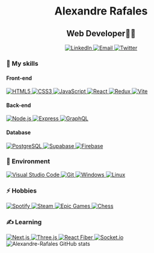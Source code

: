 <h1 align="center">Alexandre Rafales</h1>

<h2 align="center">Web Developer👨‍💻</h2>

<div align="center">
  <a href="https://www.linkedin.com/in/alexandre-rafales-dev/" target="_blank">
    <img src="https://img.shields.io/badge/LinkedIn-0077B5?style=for-the-badge&logo=linkedin&logoColor=white" alt="LinkedIn" />
  </a>
  <a href="mailto:alexandre.rafales@gmail.com">
    <img src="https://img.shields.io/badge/Gmail-D14836?style=for-the-badge&logo=gmail&logoColor=white" alt="Email" />
  </a>
  <a href="https://twitter.com/alexandrerafal3" target="_blank">
    <img src="https://img.shields.io/badge/Twitter-%231DA1F2.svg?style=for-the-badge&logo=Twitter&logoColor=white" alt="Twitter" />
  </a>
</div>

<h3>🔨 My skills</h3>

<h4>Front-end</h4>
<a href="https://developer.mozilla.org/en-US/docs/Web/HTML" target="_blank">
  <img src="https://img.shields.io/badge/html5-%23E34F26.svg?style=for-the-badge&logo=html5&logoColor=white" alt="HTML5" />
</a>
<a href="https://developer.mozilla.org/en-US/docs/Web/CSS" target="_blank">
  <img src="https://img.shields.io/badge/css3-%231572B6.svg?style=for-the-badge&logo=css3&logoColor=white" alt="CSS3" />
</a>
<a href="https://developer.mozilla.org/en-US/docs/Web/JavaScript" target="_blank">
  <img src="https://img.shields.io/badge/javascript-%23F7DF1E.svg?style=for-the-badge&logo=javascript&logoColor=black" alt="JavaScript" />
</a>
<a href="https://legacy.reactjs.org/docs/getting-started.html" target="_blank">
  <img src="https://img.shields.io/badge/React-61DAFB?style=for-the-badge&logo=react&logoColor=black" alt="React" />
</a>
<a href="https://redux.js.org/introduction/getting-started" target="_blank">
  <img src="https://img.shields.io/badge/Redux-764ABC?style=for-the-badge&logo=redux&logoColor=white" alt="Redux" />
</a>
<a href="https://vitejs.dev/guide/" target="_blank">
  <img src="https://img.shields.io/badge/Vite-646CFF?style=for-the-badge&logo=vite&logoColor=white" alt="Vite" />
</a>

<h4>Back-end</h4>
<a href="https://nodejs.org/en/docs/" target="_blank">
  <img src="https://img.shields.io/badge/Node.js-339933?style=for-the-badge&logo=node.js&logoColor=white" alt="Node.js" />
</a>
<a href="https://expressjs.com/" target="_blank">
  <img src="https://img.shields.io/badge/Express-000000?style=for-the-badge&logo=express&logoColor=white" alt="Express" />
</a>
<a href="https://graphql.org/learn/" target="_blank">
  <img src="https://img.shields.io/badge/GraphQL-E10098?style=for-the-badge&logo=graphql&logoColor=white" alt="GraphQL" />
</a>

<h4>Database</h4>
<a href="https://www.postgresql.org/docs/" target="_blank">
  <img src="https://img.shields.io/badge/PostgreSQL-336791?style=for-the-badge&logo=postgresql&logoColor=white" alt="PostgreSQL" />
</a>
<a href="https://supabase.io/docs/" target="_blank">
  <img src="https://img.shields.io/badge/Supabase-639?style=for-the-badge&logo=supabase&logoColor=white" alt="Supabase" />
</a>
<a href="https://firebase.google.com/docs" target="_blank">
  <img src="https://img.shields.io/badge/Firebase-FFCA28?style=for-the-badge&logo=firebase&logoColor=black" alt="Firebase" />
</a>

<h3>🌱 Environment</h3>

<a href="https://code.visualstudio.com/docs" target="_blank">
  <img src="https://img.shields.io/badge/Visual%20Studio%20Code-0078d7.svg?style=for-the-badge&logo=visual-studio-code&logoColor=white" alt="Visual Studio Code" />
</a>
<a href="https://git-scm.com/doc" target="_blank">
  <img src="https://img.shields.io/badge/git-%23F05032.svg?style=for-the-badge&logo=git&logoColor=white" alt="Git" />
</a>
<a href="https://www.microsoft.com/en-us/windows" target="_blank">
  <img src="https://img.shields.io/badge/Windows-0078D6?style=for-the-badge&logo=windows&logoColor=white" alt="Windows" />
</a>
<a href="https://www.linux.org/docs/" target="_blank">
  <img src="https://img.shields.io/badge/Linux-FCC624?style=for-the-badge&logo=linux&logoColor=black" alt="Linux" />
</a>

<h3>⚡️ Hobbies</h3>

<a href="https://www.spotify.com/documentation/web-api/" target="_blank">
  <img src="https://img.shields.io/badge/Spotify-1ED760?style=for-the-badge&logo=spotify&logoColor=white" alt="Spotify" />
</a>
<a href="https://partner.steamgames.com/doc/home" target="_blank">
  <img src="https://img.shields.io/badge/steam-%23000000.svg?style=for-the-badge&logo=steam&logoColor=white" alt="Steam" />
</a>
<a href="https://www.epicgames.com/site/en-US/tos?lang=en-US" target="_blank">
  <img src="https://img.shields.io/badge/epicgames-%23313131.svg?style=for-the-badge&logo=epicgames&logoColor=white" alt="Epic Games" />
</a>
<a href="https://www.chess.com/legal" target="_blank">
  <img src="https://img.shields.io/badge/Chess-FF4500?style=for-the-badge&logo=chess.com&logoColor=white" alt="Chess" />
</a>

<h3>✍ Learning</h3>

<a href="https://nextjs.org/docs" target="_blank">
  <img src="https://img.shields.io/badge/Next.js-000000?style=for-the-badge&logo=nextdotjs&logoColor=white" alt="Next.js" />
</a>
<a href="https://threejs.org/docs/" target="_blank">
  <img src="https://img.shields.io/badge/Three.js-000000?style=for-the-badge&logo=threedotjs&logoColor=white" alt="Three.js" />
</a>
<a href="https://reactjs.org/docs/concurrent-mode-patterns.html" target="_blank">
  <img src="https://img.shields.io/badge/React%20Fiber-61DAFB?style=for-the-badge&logo=react&logoColor=black" alt="React Fiber" />
</a>
<a href="https://socket.io/docs/v4/index.html" target="_blank">
  <img src="https://img.shields.io/badge/Socket.io-010101?style=for-the-badge&logo=socket.io&logoColor=white" alt="Socket.io" />
</a>

<img src="https://github-readme-stats.vercel.app/api?username=Rafales-Alexandre&show_icons=true&theme=tokyonight" alt="Alexandre-Rafales GitHub stats" />
